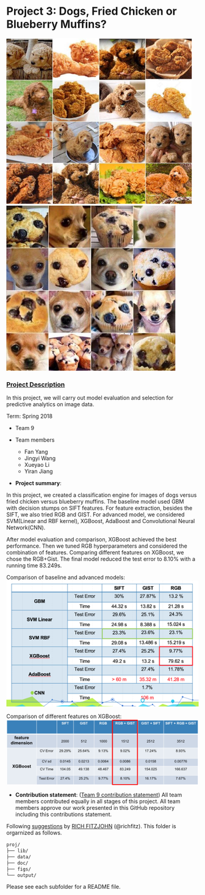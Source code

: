 # Project 3: Dogs, Fried Chicken or Blueberry Muffins?
![image](figs/chicken.png)
![image](figs/muffin.png)

### [Project Description](https://github.com/TZstatsADS/ADS_Teaching/blob/master/Projects_StarterCodes/Project3_PoodleKFC/doc/project3_desc.md)

In this project, we will carry out model evaluation and selection for predictive analytics on image data. 

Term: Spring 2018

+ Team 9
+ Team members
	+ Fan Yang
	+ Jingyi Wang
	+ Xueyao Li
	+ Yiran Jiang

+ **Project summary**: 

In this project, we created a classification engine for images of dogs versus fried chicken versus blueberry muffins. The baseline model used GBM with decision stumps on SIFT features. For feature extraction, besides the SIFT, we also tried RGB and GIST. For advanced model, we considered SVM(Linear and RBF kernel), XGBoost, AdaBoost and Convolutional Neural Network(CNN).

After model evaluation and comparison, XGBoost achieved the best performance. Then we tuned RGB hyperparameters and considered the combination of features. Comparing different features on XGBoost, we chose the RGB+Gist. The final model reduced the test error to 8.10% with a running time 83.249s.

Comparison of baseline and advanced models:
![model selection](figs/model.png)

Comparison of different features on XGBoost:
![feature selection](figs/feature.png)

+ **Contribution statement**: ([Team 9 contribution statement](doc/a_note_on_contributions.md)) 
All team members contributed equally in all stages of this project. All team members approve our work presented in this GitHub repository including this contributions statement. 

Following [suggestions](http://nicercode.github.io/blog/2013-04-05-projects/) by [RICH FITZJOHN](http://nicercode.github.io/about/#Team) (@richfitz). This folder is orgarnized as follows.

```
proj/
├── lib/
├── data/
├── doc/
├── figs/
└── output/
```

Please see each subfolder for a README file.
